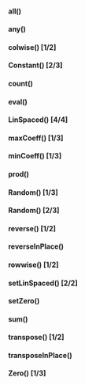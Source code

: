 #### all()
#### any()
#### colwise() [1/2]
#### Constant() [2/3]
#### count()
#### eval()
#### LinSpaced() [4/4]
#### maxCoeff() [1/3]
#### minCoeff() [1/3]
#### prod()
#### Random() [1/3]
#### Random() [2/3]
#### reverse() [1/2]
#### reverseInPlace()
#### rowwise() [1/2]
#### setLinSpaced() [2/2]
#### setZero()
#### sum()
#### transpose() [1/2]
#### transposeInPlace()
#### Zero() [1/3]
